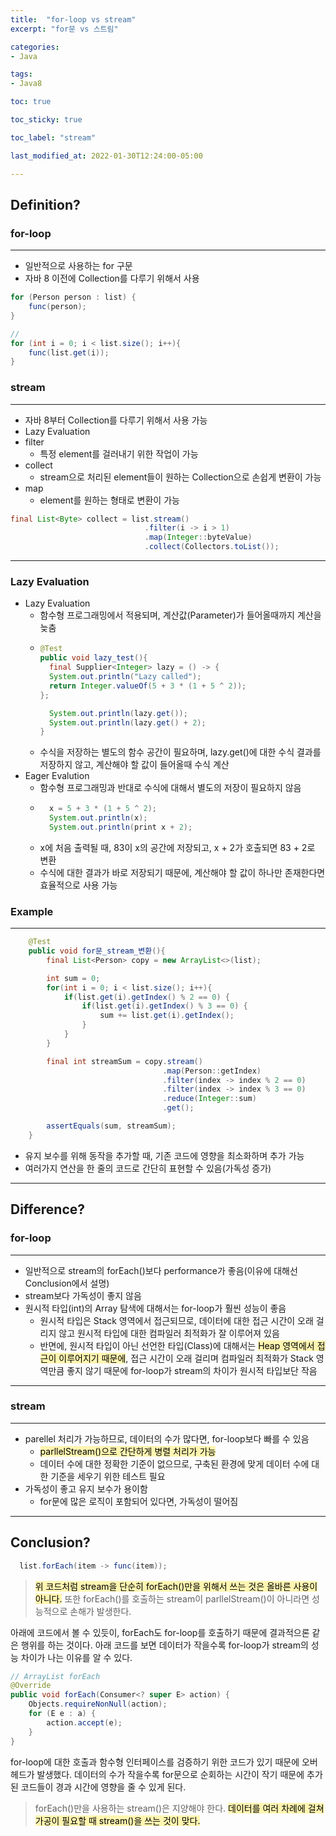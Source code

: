 ```yaml
---
title:  "for-loop vs stream"
excerpt: "for문 vs 스트림"

categories:
- Java

tags:
- Java8

toc: true

toc_sticky: true

toc_label: "stream"

last_modified_at: 2022-01-30T12:24:00-05:00

---
```


## Definition?

### for-loop

---

- 일반적으로 사용하는 for 구문
- 자바 8 이전에 Collection를 다루기 위해서 사용

~~~ java
for (Person person : list) {     
    func(person);
}

// 
for (int i = 0; i < list.size(); i++){
    func(list.get(i));
}
~~~

### stream

---
- 자바 8부터 Collection를 다루기 위해서 사용 가능
- Lazy Evaluation
- filter
  - 특정 element를 걸러내기 위한 작업이 가능
- collect
  - stream으로 처리된 element들이 원하는 Collection으로 손쉽게 변환이 가능
- map
  - element를 원하는 형태로 변환이 가능

~~~ java
final List<Byte> collect = list.stream()
                              .filter(i -> i > 1)
                              .map(Integer::byteValue)
                              .collect(Collectors.toList());
~~~
---
### Lazy Evaluation
- Lazy Evaluation
  - 함수형 프로그래밍에서 적용되며, 계산값(Parameter)가 들어올때까지 계산을 늦춤
  - ~~~ java
    @Test
    public void lazy_test(){
      final Supplier<Integer> lazy = () -> {
      System.out.println("Lazy called");
      return Integer.valueOf(5 + 3 * (1 + 5 ^ 2));
    };

      System.out.println(lazy.get());
      System.out.println(lazy.get() + 2);
    }
      ~~~
  - 수식을 저장하는 별도의 함수 공간이 필요하며, lazy.get()에 대한 수식 결과를 저장하지 않고, 계산해야 할 값이 들어올때 수식 계산
- Eager Evalution
  - 함수형 프로그래밍과 반대로 수식에 대해서 별도의 저장이 필요하지 않음
  - ~~~ java
      x = 5 + 3 * (1 + 5 ^ 2);
      System.out.println(x);
      System.out.println(print x + 2);
      ~~~
  - x에 처음 출력될 때, 83이 x의 공간에 저장되고, x + 2가 호출되면 83 + 2로 변환
  - 수식에 대한 결과가 바로 저장되기 때문에, 계산해야 할 값이 하나만 존재한다면 효율적으로 사용 가능

### Example

---

~~~java
    @Test
    public void for문_stream_변환(){
        final List<Person> copy = new ArrayList<>(list);

        int sum = 0;
        for(int i = 0; i < list.size(); i++){
            if(list.get(i).getIndex() % 2 == 0) {
                if(list.get(i).getIndex() % 3 == 0) {
                    sum += list.get(i).getIndex();
                }
            }
        }

        final int streamSum = copy.stream()
                                  .map(Person::getIndex)
                                  .filter(index -> index % 2 == 0)
                                  .filter(index -> index % 3 == 0)
                                  .reduce(Integer::sum)
                                  .get();

        assertEquals(sum, streamSum);
    }
~~~

- 유지 보수를 위해 동작을 추가할 때, 기존 코드에 영향을 최소화하며 추가 가능
- 여러가지 연산을 한 줄의 코드로 간단히 표현할 수 있음(가독성 증가)

---

## Difference?

### for-loop

---
- 일반적으로 stream의 forEach()보다 performance가 좋음(이유에 대해선 Conclusion에서 설명)
- stream보다 가독성이 좋지 않음
- 원시적 타입(int)의 Array 탐색에 대해서는 for-loop가 훨씬 성능이 좋음
  - 원시적 타입은 Stack 영역에서 접근되므로, 데이터에 대한 접근 시간이 오래 걸리지 않고 원시적 타입에 대한 컴파일러 최적화가 잘 이루어져 있음
  - 반면에, 원시적 타입이 아닌 선언한 타입(Class)에 대해서는 <mark style='background-color: #fff5b1'>Heap 영역에서 접근이 이루어지기 때문에</mark>, 접근 시간이 오래 걸리며 컴파일러 최적화가 Stack 영역만큼 좋지 않기 때문에 for-loop가 stream의 차이가 원시적 타입보단 작음

---

### stream

---
- parellel 처리가 가능하므로, 데이터의 수가 많다면, for-loop보다 빠를 수 있음
  - <mark style='background-color: #fff5b1'>parllelStream()으로 간단하게 병렬 처리가 가능</mark>
  - 데이터 수에 대한 정확한 기준이 없으므로, 구축된 환경에 맞게 데이터 수에 대한 기준을 세우기 위한 테스트 필요
- 가독성이 좋고 유지 보수가 용이함
  - for문에 많은 로직이 포함되어 있다면, 가독성이 떨어짐

---


## Conclusion?

~~~java
  list.forEach(item -> func(item));
~~~
><mark style='background-color: #fff5b1'>위 코드처럼 stream을 단순히 forEach()만을 위해서 쓰는 것은 올바른 사용이 아니다.</mark> 또한
forEach()를 호출하는 stream이 parllelStream()이 아니라면 성능적으로 손해가 발생한다.

아래에 코드에서 볼 수 있듯이, forEach도 for-loop를 호출하기 때문에 결과적으론 같은 행위를 하는 것이다. 
아래 코드를 보면 데이터가 작을수록 for-loop가 stream의 성능 차이가 나는 이유를 알 수 있다.

~~~java
// ArrayList forEach
@Override
public void forEach(Consumer<? super E> action) {
    Objects.requireNonNull(action);
    for (E e : a) {
        action.accept(e);
    }
}
~~~

for-loop에 대한 호출과 함수형 인터페이스를 검증하기 위한 코드가 있기 때문에 오버헤드가 발생했다. 
데이터의 수가 작을수록 for문으로 순회하는 시간이 작기 때문에 추가된 코드들이 경과 시간에 영향을 줄 수 있게 된다.

> forEach()만을 사용하는 stream()은 지양해야 한다. <mark style='background-color: #fff5b1'>데이터를 여러 차례에 걸쳐 가공이 필요할 때
> stream()을 쓰는 것이 맞다.</mark> 